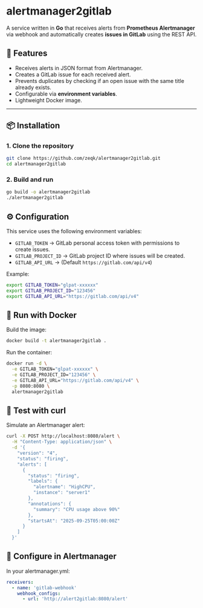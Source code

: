 # alertmanager2gitlab

A service written in **Go** that receives alerts from **Prometheus Alertmanager** via webhook and automatically creates **issues in GitLab** using the REST API.

## 🚀 Features

- Receives alerts in JSON format from Alertmanager.
- Creates a GitLab issue for each received alert.
- Prevents duplicates by checking if an open issue with the same title already exists.
- Configurable via **environment variables**.
- Lightweight Docker image.

---

## 📦 Installation

### 1. Clone the repository

```bash
git clone https://github.com/zeqk/alertmanager2gitlab.git
cd alertmanager2gitlab
```

### 2. Build and run

```bash
go build -o alertmanager2gitlab
./alertmanager2gitlab
```
## ⚙️ Configuration

This service uses the following environment variables:

- `GITLAB_TOKEN` → GitLab personal access token with permissions to create issues.
- `GITLAB_PROJECT_ID` → GitLab project ID where issues will be created.
- `GITLAB_API_URL` → (Default `https://gitlab.com/api/v4`)

Example:
```bash
export GITLAB_TOKEN="glpat-xxxxxx"
export GITLAB_PROJECT_ID="123456"
export GITLAB_API_URL="https://gitlab.com/api/v4"
```

## 🐳 Run with Docker

Build the image:

```bash
docker build -t alertmanager2gitlab .
```


Run the container:

```bash
docker run -d \
  -e GITLAB_TOKEN="glpat-xxxxxx" \
  -e GITLAB_PROJECT_ID="123456" \
  -e GITLAB_API_URL="https://gitlab.com/api/v4" \
  -p 8080:8080 \
  alertmanager2gitlab
```

## 🔎 Test with curl

Simulate an Alertmanager alert:

```bash
curl -X POST http://localhost:8080/alert \
  -H "Content-Type: application/json" \
  -d '{
    "version": "4",
    "status": "firing",
    "alerts": [
      {
        "status": "firing",
        "labels": {
          "alertname": "HighCPU",
          "instance": "server1"
        },
        "annotations": {
          "summary": "CPU usage above 90%"
        },
        "startsAt": "2025-09-25T05:00:00Z"
      }
    ]
  }'
```

## 🔗 Configure in Alertmanager

In your alertmanager.yml:

```yaml
receivers:
  - name: 'gitlab-webhook'
    webhook_configs:
      - url: 'http://alert2gitlab:8080/alert'
```